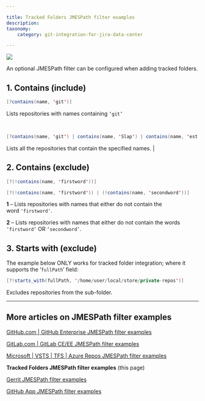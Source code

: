 ```yaml
---

title: Tracked Folders JMESPath filter examples
description:
taxonomy:
    category: git-integration-for-jira-data-center

---
```


![](/wp-content/uploads/tracked-folder-mobile-custom3.png)

An optional JMESPath filter can be configured when adding tracked folders.

## 1\. Contains (include)

```java
[?contains(name, 'git')]
```

Lists repositories with names containing `‘git’`

<br>

```java
[?contains(name, 'git') | contains(name, 'Slap') | contains(name, 'est')]
```

Lists all the repositories that contain the specified names. |

## 2\. Contains (exclude)

```java
[?(!contains(name, 'firstword'))]

[?(!contains(name, 'firstword')) | (!contains(name, 'secondword'))]
```

**1** – Lists repositories with names that either do not contain the word `'firstword'`.

**2** – Lists repositories with names that either do not contain the words `‘firstword’` OR `‘secondword’`.

## 3\. Starts with (exclude)

The example below ONLY works for tracked folder integration; where it supports the ‘`fullPath`’ field:

```java
[?!starts_with(fullPath, '/home/user/local/store/private-repos')]
```

Excludes repositories from the sub-folder.

<hr>

## More articles on JMESPath filter examples

[GitHub.com \| GitHub Enterprise JMESPath filter examples](/git-integration-for-jira-data-center/GitHub-GitHub-Enterprise-JMESPath-filter-examples-gij-self-managed)

[GitLab.com \| GitLab CE/EE JMESPath filter examples](/git-integration-for-jira-data-center/GitLab-GitLab-CE-EE-JMESPath-filter-examples-gij-self-managed)

[Microsoft \| VSTS \| TFS \| Azure Repos JMESPath filter examples](/git-integration-for-jira-data-center/Microsoft-VSTS-TFS-Azure-Repos-JMESPath-filter-examples-gij-self-managed)

**Tracked Folders JMESPath filter examples** (this page)

[Gerrit JMESPath filter examples](/git-integration-for-jira-data-center/Gerrit-JMESPath-filter-examples-gij-self-managed)

[GitHub App JMESPath filter examples](/git-integration-for-jira-data-center/GitHub-App-JMESPath-filter-examples-gij-self-managed)

